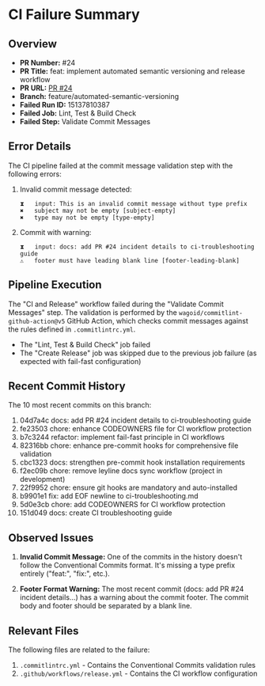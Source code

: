 # CI Failure Summary

## Overview
- **PR Number:** #24
- **PR Title:** feat: implement automated semantic versioning and release workflow
- **PR URL:** [PR #24](https://github.com/phrazzld/thinktank/pull/24)
- **Branch:** feature/automated-semantic-versioning
- **Failed Run ID:** 15137810387
- **Failed Job:** Lint, Test & Build Check
- **Failed Step:** Validate Commit Messages

## Error Details

The CI pipeline failed at the commit message validation step with the following errors:

1. Invalid commit message detected:
   ```
   ⧗   input: This is an invalid commit message without type prefix
   ✖   subject may not be empty [subject-empty]
   ✖   type may not be empty [type-empty]
   ```

2. Commit with warning:
   ```
   ⧗   input: docs: add PR #24 incident details to ci-troubleshooting guide
   ⚠   footer must have leading blank line [footer-leading-blank]
   ```

## Pipeline Execution

The "CI and Release" workflow failed during the "Validate Commit Messages" step. The validation is performed by the `wagoid/commitlint-github-action@v5` GitHub Action, which checks commit messages against the rules defined in `.commitlintrc.yml`.

- The "Lint, Test & Build Check" job failed
- The "Create Release" job was skipped due to the previous job failure (as expected with fail-fast configuration)

## Recent Commit History

The 10 most recent commits on this branch:

1. 04d7a4c docs: add PR #24 incident details to ci-troubleshooting guide
2. fe23503 chore: enhance CODEOWNERS file for CI workflow protection
3. b7c3244 refactor: implement fail-fast principle in CI workflows
4. 82316bb chore: enhance pre-commit hooks for comprehensive file validation
5. cbc1323 docs: strengthen pre-commit hook installation requirements
6. f2ec09b chore: remove leyline docs sync workflow (project in development)
7. 22f9952 chore: ensure git hooks are mandatory and auto-installed
8. b9901e1 fix: add EOF newline to ci-troubleshooting.md
9. 5d0e3cb chore: add CODEOWNERS for CI workflow protection
10. 151d049 docs: create CI troubleshooting guide

## Observed Issues

1. **Invalid Commit Message:** One of the commits in the history doesn't follow the Conventional Commits format. It's missing a type prefix entirely ("feat:", "fix:", etc.).

2. **Footer Format Warning:** The most recent commit (docs: add PR #24 incident details...) has a warning about the commit footer. The commit body and footer should be separated by a blank line.

## Relevant Files

The following files are related to the failure:

1. `.commitlintrc.yml` - Contains the Conventional Commits validation rules
2. `.github/workflows/release.yml` - Contains the CI workflow configuration
